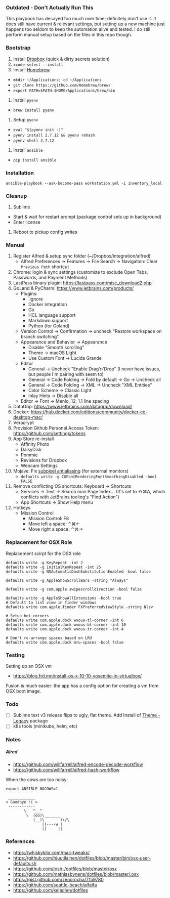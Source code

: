 ### Outdated - Don't Actually Run This

This playbook has decayed too much over time; definitely don't use it. It does still have current & relevant settings, but setting up a new machine just happens too seldom to keep the automation alive and tested. I do still perform manual setup based on the files in this repo though.

### Bootstrap

1. Install [Dropbox](https://www.dropbox.com/downloading) (quick & dirty secrets solution)
1. `xcode-select --install`
1. Install [Homebrew](https://github.com/Homebrew/brew/blob/master/docs/Installation.md#installation)
  * `mkdir ~/Applications; cd ~/Applications`
  * `git clone https://github.com/Homebrew/brew/`
  * `export PATH=$PATH:$HOME/Applications/brew/bin`
1. Install `pyenv`
  * `brew install pyenv`
1. Setup `pyenv`
  * `eval "$(pyenv init -)"`
  * `pyenv install 2.7.12 && pyenv rehash`
  * `pyenv shell 2.7.12`
1. Install `ansible`
  * `pip install ansible`

### Installation

```
ansible-playbook --ask-become-pass workstation.yml -i inventory_local
```

### Cleanup

1. Sublime
  * Start & wait for restart prompt (package control sets up in background)
  * Enter license
1. Reboot to pickup config writes

### Manual
1. Register Alfred & setup sync folder (~/Dropbox/integration/alfred)
   * Alfred Preferences -> Features -> File Search -> Navigation: Clear `Previous Path` shortcut
1. Chrome: login & sync settings (customize to exclude Open Tabs, Passwords, and Payment Methods)
1. LastPass binary plugin: https://lastpass.com/misc_download2.php
1. GoLand & PyCharm: https://www.jetbrains.com/products/
    * Plugins:
      - .ignore
      - Docker integration
      - Go
      - HCL language support
      - Markdown support
      - Python (for Goland)
    * Version Control -> Confirmation -> uncheck "Restore workspace on branch switching"
    * Appearance and Behavior -> Appearance
      - Disable "Smooth scrolling"
      - Theme -> macOS Light
      - Use Custom Font -> Lucida Grande
    * Editor
      - General -> Uncheck "Enable Drag'n'Drop" (I never have issues, but people I'm pairing with seem to)
      - General -> Code Folding -> Fold by default -> Go -> Uncheck all
      - General -> Code Folding -> XML -> Uncheck "XML Entities"
      - Color Scheme -> Classic Light
      - Inlay Hints -> Disable all
    * Editor -> Font -> Menlo, 12, 1.1 line spacing
1. DataGrip: https://www.jetbrains.com/datagrip/download/
1. Docker: https://hub.docker.com/editions/community/docker-ce-desktop-mac/
1. Veracrypt
1. Provision Github Personal Access Token: https://github.com/settings/tokens
1. App Store re-install
   * Affinity Photo
   * DaisyDisk
   * Pommie
   * Revisions for Dropbox
   * Webcam Settings
1. Mojave: Fix [subpixel antialiasing](https://www.cleverfiles.com/help/mac-fonts-text-blurry.html) (for external monitors)
   * `defaults write -g CGFontRenderingFontSmoothingDisabled -bool FALSE`
1. Remove conflicting OS shortcuts: Keyboard -> Shortcuts
   * Services -> Text -> Search man Page Index... (It's set to ⇧⌘A, which conflicts with JetBrains tooling's "Find Action")
   * App Shortcuts -> Show Help menu
1. Hotkeys
   * Mission Control
      * Mission Control: F8
      * Move left a space: ⌃⌘←
      * Move right a space: ⌃⌘→

### Replacement for OSX Role
Replacement scirpt for the OSX role

```shell
defaults write -g KeyRepeat -int 2
defaults write -g InitialKeyRepeat -int 25
defaults write -g NSAutomaticDashSubstitutionEnabled -bool false

defaults write -g AppleShowScrollBars -string "Always"

defaults write -g com.apple.swipescrolldirection -bool false

defaults write -g AppleShowAllExtensions -bool true
# Default to list view in finder windows
defaults write com.apple.finder FXPreferredViewStyle -string Nlsv

# Setup hot-corners
defaults write com.apple.dock wvous-tl-corner -int 6
defaults write com.apple.dock wvous-bl-corner -int 10
defaults write com.apple.dock wvous-tr-corner -int 4

# Don't re-arrange spaces based on LRU
defaults write com.apple.dock mru-spaces -bool false
```

### Testing

Setting up an OSX vm
* https://blog.frd.mn/install-os-x-10-10-yosemite-in-virtualbox/

Fusion is much easier: the app has a config option for creating a vm from OSX boot image.

### Todo
- [ ] Sublime text v3 release flips to ugly, flat theme. Add Install of [Theme - Legacy](https://packagecontrol.io/packages/Theme%20-%20Legacy) package
- [ ] k8s tools (minikube, helm, etc)

### Notes

##### Alred
* https://github.com/willfarrell/alfred-encode-decode-workflow
* https://github.com/willfarrell/alfred-hash-workflow

When the cows are too noisy:
```
export ANSIBLE_NOCOWS=1
```

```
 ____________
< Goodbye :( >
 ------------
        \   ^__^
         \  (oo)\_______
            (__)\       )\/\
                ||----w |
                ||     ||
```

### References

* https://whiskykilo.com/mac-tweaks/
* https://github.com/hjuutilainen/dotfiles/blob/master/bin/osx-user-defaults.sh
* https://github.com/josh-/dotfiles/blob/master/osx
* https://github.com/mathiasbynens/dotfiles/blob/master/.osx
* https://gist.github.com/zenorocha/7159780
* https://github.com/seattle-beach/alfalfa
* https://github.com/kejadlen/dotfiles
